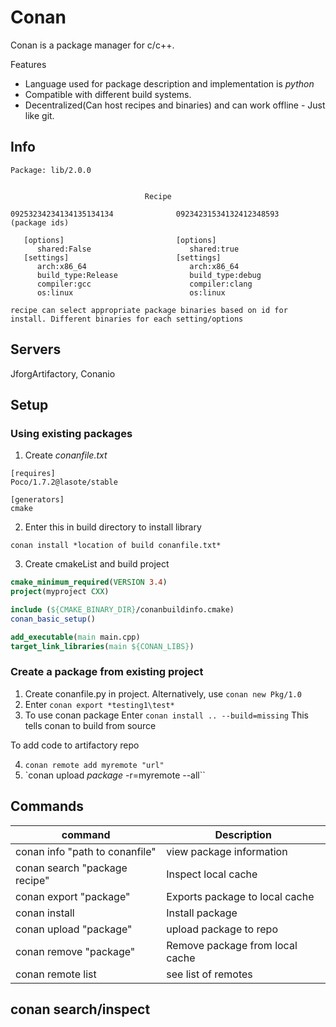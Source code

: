 # Conan
Conan is a package manager for c/c++. 

Features
* Language used for package description and implementation is *python*
* Compatible with different build systems.
* Decentralized(Can host recipes and binaries) and can work offline - Just like git. 

## Info 
```
Package: lib/2.0.0 


                              Recipe 
                                           
09253234234134135134134              09234231534132412348593   (package ids)
         
   [options]                         [options]   
      shared:False                      shared:true
   [settings]                        [settings]
      arch:x86_64                       arch:x86_64
      build_type:Release                build_type:debug
      compiler:gcc                      compiler:clang
      os:linux                          os:linux
        
recipe can select appropriate package binaries based on id for install. Different binaries for each setting/options
```

## Servers
JforgArtifactory, Conanio


## Setup 
### Using existing packages

1. Create *conanfile.txt*
```
[requires]
Poco/1.7.2@lasote/stable

[generators]
cmake
```

2. Enter this in build directory to install library
```
conan install *location of build conanfile.txt* 
```

3. Create cmakeList  and build project
```cmake
cmake_minimum_required(VERSION 3.4)
project(myproject CXX)

include (${CMAKE_BINARY_DIR}/conanbuildinfo.cmake)
conan_basic_setup()

add_executable(main main.cpp)
target_link_libraries(main ${CONAN_LIBS})
```

### Create a package from existing project   
1. Create conanfile.py  in project. Alternatively, use `conan new Pkg/1.0`
2. Enter `conan export *testing1\test*` 
3. To use conan package Enter `conan install .. --build=missing` This tells conan to build from source

To add code to artifactory repo

4. `conan remote add myremote "url"`
5. `conan upload *package* -r=myremote --all``
 


## Commands

| command                          | Description                     |
| -------------------------------- | --------------------------      |
| conan info "path to conanfile"   | view package information        |
| conan search "package recipe"    | Inspect local cache             |
| conan export "package"           | Exports package to local cache  |
| conan install                    | Install package                 |
| conan upload "package"           | upload package to repo          |
| conan remove "package"           | Remove package from local cache |
| conan remote list                | see list of remotes             |


## conan search/inspect

